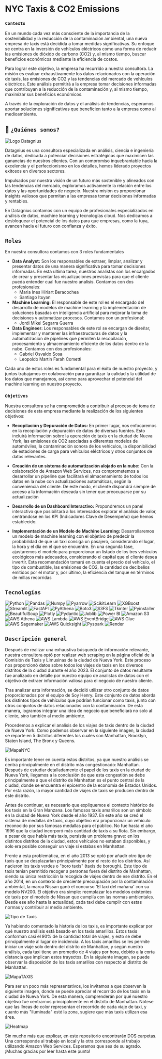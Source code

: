 # **NYC Taxis & CO2 Emissions**


### `Contexto`


En un mundo cada vez más consciente de la importancia de la sostenibilidad y la reducción de la contaminación ambiental, una nueva empresa de taxis está decidida a tomar medidas significativas. Su enfoque se centra en la inversión de vehículos eléctricos como una forma de reducir las emisiones de dióxido de carbono (CO2) y, al mismo tiempo, buscar beneficios económicos mediante la eficiencia de costos.

Para lograr este objetivo, la empresa ha recurrido a nuestra consultora. La misión es evaluar exhaustivamente los datos relacionados con la operación de taxis, las emisiones de CO2 y las tendencias del mercado de vehículos eléctricos. Este análisis permitirá a la empresa tomar decisiones informadas que contribuyan a la reducción de la contaminación y, al mismo tiempo, maximizar sus beneficios económicos.

A través de la exploración de datos y el análisis de tendencias, esperamos aportar soluciones significativas que beneficien tanto a la empresa como al medioambiente.



## 🚀 `¿Quiénes somos?`


![Logo Datagnius](1-Local/Datasets/4-Extras/datagnius_jpg.jpg)


Datagnius es una consultora especializada en análisis, ciencia e ingeniería de datos, dedicada a potenciar decisiones estratégicas que maximicen las ganancias de nuestros clientes. Con un compromiso inquebrantable hacia la excelencia y el perfeccionismo en los detalles, hemos liderado proyectos exitosos en diversos sectores.

Impulsados por nuestra visión de un futuro más sostenible y alineados con las tendencias del mercado, exploramos activamente la relación entre los datos y las oportunidades de negocio. Nuestra misión es proporcionar insights valiosos que permitan a las empresas tomar decisiones informadas y rentables.

En Datagnius contamos con un equipo de profesionales especializados en análisis de datos, machine learning y tecnologías cloud. Nos dedicamos a desbloquear el potencial de los datos para que empresas, como la tuya, avancen hacia el futuro con confianza y éxito.


## `Roles`


En nuestra consultora contamos con 3 roles fundamentales
 - **Data Analyst:** Son los responsables de extraer, limpiar, analizar y presentar datos de una manera significativa para tomar decisiones informadas. En esta ultima tarea, nuestros analistas son los encargados de crear y presentar las visualizaciones previstas para que el cliente pueda entender cual fue nuestro analisis. 
 Contamos con dos profesionales:
    - Maria Ines Hiriart Beracochea
    - Santiago Ituyan
 - **Machine Learning:** El responsable de este rol es el encargado del desarrollo de modelos de machine learning y la implementación de soluciones basadas en inteligencia artificial para mejorar la toma de decisiones y automatizar procesos.
 Contamos con un profesional:
    - Jordi Mikel Segarra Guerra
- **Data Engineer:** Los responsables de este rol se encargan de diseñar, implementar y mantener las infraestructuras de datos y la automatizacion de pipelines que permiten la recopilación, procesamiento y almacenamiento eficiente de los datos dentro de la nube.
Contamos con dos profesionales:
    - Gabriel Osvaldo Sosa
    - Leopoldo Martin Farah Cometti

Cada uno de estos roles es fundamental para el éxito de nuestro proyecto, y juntos trabajamos en colaboración para garantizar la calidad y la utilidad de los datos que manejamos, así como para aprovechar el potencial del machine learning en nuestro proyecto.
    

### `Objetivos`


Nuestra consultora se ha comprometido a contribuir al proceso de toma de decisiones de esta empresa mediante la realización de los siguientes objetivos:

- **Recopilación y Depuración de Datos:** En primer lugar, nos enfocaremos en la recopilación y depuración de datos de diversas fuentes. Esto incluirá información sobre la operación de taxis en la ciudad de Nueva York, las emisiones de CO2 asociadas a diferentes modelos de automóviles, la contaminación sonora de los vehiculos, la disponibilidad de estaciones de carga para vehículos eléctricos y otros conjuntos de datos relevantes.

- **Creación de un sistema de automatización alojado en la nube:** Con la colaboración de Amazon Web Services, nos comprometemos a desarrollar un pipeline que facilitará el almacenamiento de todos los datos en la nube con actualizaciones automáticas, según la conveniencia del cliente. De este modo, el cliente dispondrá siempre de acceso a la información deseada sin tener que preocuparse por su actualización

- **Desarrollo de un Dashboard Interactivo:** Propondremos un panel interactivo que posibilitará a los interesados explorar el análisis de valor, centrándose en los KPI (Indicadores Clave de Desempeño) que hemos establecido.

- **Implementación de un Modelo de Machine Learning:** Desarrollaremos un modelo de machine learning con el objetivo de predecir la probabilidad de que un taxi consiga un pasajero, considerando el lugar, la hora y el día en el que se encuentre. En una segunda fase, ajustaremos el modelo para proporcionar un listado de los tres vehículos ecológicos más adecuados, considerando el capital que el cliente desea invertir. Esta recomendación tomará en cuenta el precio del vehículo, el tipo de combustible, las emisiones de CO2, la cantidad de decibelios emitidos por el motor y, por último, la eficiencia del tanque en términos de millas recorridas


## `Tecnologías`


![Python](https://img.shields.io/badge/Python-black?style=flat&logo=python)
![Pandas](https://img.shields.io/badge/Pandas-black?style=flat&logo=pandas)
![Numpy](https://img.shields.io/badge/Numpy-black?style=flat&logo=Numpy)
![Pyarrow](https://img.shields.io/badge/Pyarrow-black?style=flat&logo=python&logoColor=white)
![ScikitLearn](https://img.shields.io/badge/ScikitLearn-black?style=flat&logo=Scikit-Learn)
![XGBoost](https://img.shields.io/badge/XGBoost-black?style=flat&logo=scikit-learn)
![Streamlit](https://img.shields.io/badge/Streamlit-black?style=flat&logo=streamlit)
![FastAPI](https://img.shields.io/badge/FastAPI-black?style=flat&logo=fastapi)
![PyAthena](https://img.shields.io/badge/PyAthena-black?style=flat&logo=python&logoColor=purple)
![Boto3](https://img.shields.io/badge/Boto3-black?style=flat&logo=AWS%20Organizations)
![S3FS](https://img.shields.io/badge/S3FS-black?style=flat&logo=AMAZON%20S3&logoColor=white)
![Tkinter](https://img.shields.io/badge/Tkinter-black?style=flat&logo=python&logoColor=white)
![Pyinstaller](https://img.shields.io/badge/Pyinstaller-black?style=flat&logo=python&logoColor=white)
![BeautifulSoup](https://img.shields.io/badge/BeautifulSoup-black?style=flat&logo=coffeescript)
![Plotly](https://img.shields.io/badge/Plotly-black?style=flat&logo=plotly)
![Pydantic](https://img.shields.io/badge/Pydantic-black?style=flat&logo=pydantic)
![Joblib](https://img.shields.io/badge/Joblib-black?style=flat&logo=Python)
![Power BI](https://img.shields.io/badge/Power%20BI-black?style=flat&logo=Power%20bi)
![Amazon S3](https://img.shields.io/badge/AWS%20S3-black?style=flat&logo=Amazon%20S3)
![AWS Athena](https://img.shields.io/badge/AWS%20Athena-black?style=flat&logo=Amazon%20AWS&logoColor=purple)
![AWS Lambda](https://img.shields.io/badge/AWS%20Lambda-black?style=flat&logo=AWS%20lambda)
![AWS EventBridge](https://img.shields.io/badge/AWS%20EventBridge-black?style=flat&logo=aws%20lambda&logoColor=%20pink)
![AWS Glue](https://img.shields.io/badge/AWS%20Glue-black?style=flat&logo=AWS%20OrganizationS&logoColor=blue)
![AWS Sagemaker](https://img.shields.io/badge/AWS%20Sagemaker-black?style=flat&logo=AmazonAWS&logoColor=green)
![AWS Quicksight](https://img.shields.io/badge/AWS%20Quicksight-black?style=flat&logo=AmazonAWS&logoColor=yellow)
![Pyspark](https://img.shields.io/badge/Pyspark-black?style=flat&logo=apache%20spark)
![Render](https://img.shields.io/badge/Render-black?style=flat&logo=RENDER)


## `Descripción general`

Después de realizar una exhaustiva búsqueda de información relevante, nuestra consultora optó por realizar web scraping en la página oficial de la Comisión de Taxis y Limusinas de la ciudad de Nueva York. Este proceso nos proporcionó datos sobre todos los viajes de taxis en los diversos distritos de la ciudad durante el año 2023. El conjunto de datos resultante fue analizado en detalle por nuestro equipo de analistas de datos con el objetivo de extraer información valiosa para el negocio de nuestro cliente.

Tras analizar esta información, se decidió utilizar otro conjunto de datos proporcionados por el equipo de Soy Henry. Este conjunto de datos aborda los distintos tipos de vehículos que podrían funcionar como taxis, junto con otros conjuntos de datos relacionados con la contaminación. De esta manera, logramos integrar una idea de negocio que beneficiará no solo al cliente, sino también al medio ambiente.

Procedemos a explicar el analisis de los viajes de taxis dentro de la ciudad de Nueva York. Como podemos observar en la siguiente imagen, la ciudad se reparte en 5 distritos diferentes los cuales son Manhattan, Brooklyn, Staten Island, The Bronx y Queens.
 
![MapaNYC](1-Local/Datasets/4-Extras/mapaNYC.jpg)

Es importante tener en cuenta estos distritos, ya que nuestro análisis se centra principalmente en el distrito más congestionado: Manhattan. Después de estudiar detalladamente el papel de los taxis en la ciudad de Nueva York, llegamos a la conclusión de que esta congestión se debe principalmente a que el distrito de Manhattan es el punto central de la ciudad, donde se encuentra el epicentro de la economía de Estados Unidos. Por esta razón, la mayor cantidad de viajes de taxis se producen dentro de este distrito.

Antes de continuar, es necesario que expliquemos el contexto histórico de los taxis en la Gran Manzana. Los famosos taxis amarillos son un símbolo en la ciudad de Nueva York desde el año 1937. En este año se creó el sistema de medallas de taxis, cuyo objetivo era proporcionar un vehículo reconocido por sus famosas medallas para el público. No fue hasta el año 1996 que la ciudad incorporó más cantidad de taxis a su flota. Sin embargo, a pesar de que había más taxis, persistía un problema grave: en los distintos distritos de la ciudad, estos vehículos no estaban disponibles, y solo era posible conseguir un viaje si estabas en Manhattan.

Frente a esta problemática, en el año 2013 se optó por añadir otro tipo de taxis que se desplazarían principalmente por el resto de los distritos. Así nacieron los taxis verdes o "boro taxis" (taxis de borough). Este tipo de taxis tenían permitido recoger a personas fuera del distrito de Manhattan, siendo su única restricción la recogida de viajes dentro de ese distrito. En el año 2014, en un contexto de creciente preocupación por la contaminación ambiental, la marca Nissan ganó el concurso 'El taxi del mañana' con su modelo NV200. El objetivo era simple: reemplazar los modelos existentes de taxis por el modelo de Nissan que cumplía con las normas ambientales. Desde ese año hasta la actualidad, cada taxi debe cumplir con estas normas y contribuir al medio ambiente.

![Tipo de Taxis](1-Local/Datasets/4-Extras/TipotaxiNYC.jpeg)

Ya habiendo comentado la historia de los taxis, es importante explicar por qué nuestro análisis está basado en los taxis amarillos. Estos taxis conforman casi el 90% de la cantidad total de viajes, y esto se debe principalmente al lugar de incidencia. A los taxis amarillos se les permite iniciar un viaje solo dentro del distrito de Manhattan, y según nuestro análisis, cada taxi tiene un promedio de 4 viajes por hora, debido a la corta distancia que implican estos trayectos. En la siguiente imagen, se puede observar la disposición de los taxis amarillos con respecto al distrito de Manhattan.

![MapaTAXIS](1-Local/Datasets/4-Extras/mapaNYC.jpeg)

Para ser un poco más representativos, los invitamos a que observen la siguiente imagen, donde se puede apreciar el recorrido de los taxis en la ciudad de Nueva York. De esta manera, comprenderán por qué nuestro objetivo fue centrarnos principalmente en el distrito de Manhattan. Nótese que las líneas de color representan el recorrido de cada viaje de taxi, y cuanto más "iluminada" esté la zona, sugiere que más taxis utilizan esa área. 

![Heatmap](1-Local/Datasets/4-Extras/HeatmapNYC.jpeg)

Sin mucho más que explicar, en este repositorio encontrarán DOS carpetas. Una corresponde al trabajo en local y la otra corresponde al trabajo utilizando Amazon Web Services. Esperamos que sea de su agrado. ¡Muchas gracias por leer hasta este punto!





